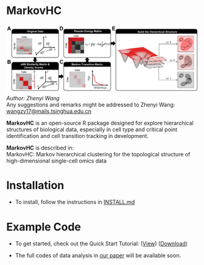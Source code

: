 # MarkovHC
![Fig. 1](https://github.com/ZhenyiWangTHU/MarkovHC/blob/master/images/Fig1.jpg)
*Author: Zhenyi Wang*  
Any suggestions and remarks might be addressed to Zhenyi Wang: wangzy17@mails.tsinghua.edu.cn

**MarkovHC** is an open-source R package designed for explore hierarchical structures of biological data, especially in cell type and critical point identification and cell transition tracking in development.

**MarkovHC** is described in:  
MarkovHC: Markov hierarchical clustering for the topological structure of high-dimensional single-cell omics data

# Installation  
* To install, follow the instructions in [INSTALL.md](https://github.com/ZhenyiWangTHU/MarkovHC/blob/master/INSTALL.md)

# Example Code
- To get started, check out the Quick Start Tutorial: ([View]()) ([Download]())

- The full codes of data analysis in [our paper](https://www.biorxiv.org/content/10.1101/2020.11.04.368043v1?rss=1) will be available soon.


